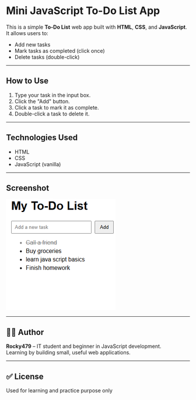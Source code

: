 
#  Mini JavaScript To-Do List App

This is a simple **To-Do List** web app built with **HTML**, **CSS**, and **JavaScript**.  
It allows users to:
- Add new tasks  
-  Mark tasks as completed (click once)  
-  Delete tasks (double-click)

---

##  How to Use

1. Type your task in the input box.
2. Click the "Add" button.
3. Click a task to mark it as complete.
4. Double-click a task to delete it.

---

##  Technologies Used

- HTML
- CSS
- JavaScript (vanilla)

---

##  Screenshot

![To-Do List Screenshot](mytodolistproject.PNG)

---

## 🙋‍♂️ Author

**Rocky479** – IT student and beginner in JavaScript development.  
Learning by building small, useful web applications.

---

## ✅ License

Used for learning and practice purpose only
